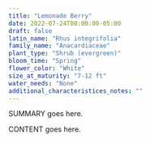 ```yaml
---
title: "Lemonade Berry"
date: 2022-07-24T00:00:00-05:00
draft: false
latin_name: "Rhus integrifolia"
family_name: "Anacardiaceae"
plant_type: "Shrub (evergreen)"
bloom_time: "Spring"
flower_color: "White"
size_at_maturity: "7-12 ft"
water_needs: "None"
additional_characteristices_notes: ""
---
```


SUMMARY goes here.

<!--more-->

CONTENT goes here.